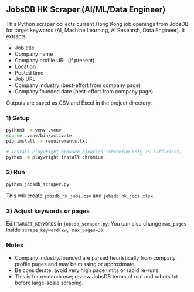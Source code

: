 ## JobsDB HK Scraper (AI/ML/Data Engineer)

This Python scraper collects current Hong Kong job openings from JobsDB for target keywords (AI, Machine Learning, AI Research, Data Engineer). It extracts:

- Job title
- Company name
- Company profile URL (if present)
- Location
- Posted time
- Job URL
- Company industry (best-effort from company page)
- Company founded date (best-effort from company page)

Outputs are saved as CSV and Excel in the project directory.

### 1) Setup

```bash
python3 -m venv .venv
source .venv/bin/activate
pip install -r requirements.txt

# Install Playwright browser binaries (Chromium only is sufficient)
python -m playwright install chromium
```

### 2) Run

```bash
python jobsdb_scraper.py
```

This will create `jobsdb_hk_jobs.csv` and `jobsdb_hk_jobs.xlsx`.

### 3) Adjust keywords or pages

Edit `TARGET_KEYWORDS` in `jobsdb_scraper.py`. You can also change `max_pages` inside `scrape_keyword(kw, max_pages=3)`.

### Notes

- Company industry/founded are parsed heuristically from company profile pages and may be missing or approximate.
- Be considerate: avoid very high page limits or rapid re-runs.
- This is for research use; review JobsDB terms of use and robots.txt before large-scale scraping.



